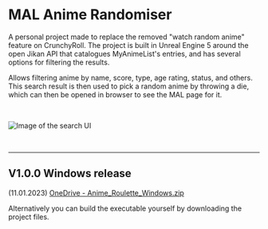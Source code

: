 # MAL Anime Randomiser

A personal project made to replace the removed "watch random anime" feature on CrunchyRoll. The project is built in Unreal Engine 5 around the open Jikan API that catalogues MyAnimeList's entries, and has several options for filtering the results.

Allows filtering anime by name, score, type, age rating, status, and others. This search result is then used to pick a random anime by throwing a die, which can then be opened in browser to see the MAL page for it.

<br>

![Image of the search UI](https://i.imgur.com/a4co0TF.png)

<br>

___

## V1.0.0 Windows release

(11.01.2023) [OneDrive - Anime_Roulette_Windows.zip](https://1drv.ms/u/s!Al42uRBk2dGGuk_jGqPJkNTzKsc5?e=iPX0fW)

Alternatively you can build the executable yourself by downloading the project files.
